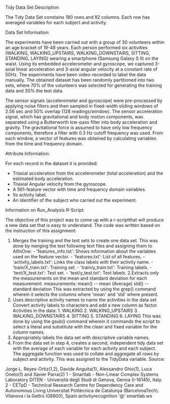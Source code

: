 Tidy Data Set Description

The Tidy Data Set constains 180 rows and 82 columns. Each row has averaged variables for each subject and activity.

Data Set Information:

The experiments have been carried out with a group of 30 volunteers within an age bracket of 19-48 years. Each person performed six activities (WALKING, WALKING_UPSTAIRS, WALKING_DOWNSTAIRS, SITTING, STANDING, LAYING) wearing a smartphone (Samsung Galaxy S II) on the waist. Using its embedded accelerometer and gyroscope, we captured 3-axial linear acceleration and 3-axial angular velocity at a constant rate of 50Hz. The experiments have been video-recorded to label the data manually. The obtained dataset has been randomly partitioned into two sets, where 70% of the volunteers was selected for generating the training data and 30% the test data. 

The sensor signals (accelerometer and gyroscope) were pre-processed by applying noise filters and then sampled in fixed-width sliding windows of 2.56 sec and 50% overlap (128 readings/window). The sensor acceleration signal, which has gravitational and body motion components, was separated using a Butterworth low-pass filter into body acceleration and gravity. The gravitational force is assumed to have only low frequency components, therefore a filter with 0.3 Hz cutoff frequency was used. From each window, a vector of features was obtained by calculating variables from the time and frequency domain.

Attribute Information:

For each record in the dataset it is provided: 
- Triaxial acceleration from the accelerometer (total acceleration) and the estimated body acceleration. 
- Triaxial Angular velocity from the gyroscope. 
- A 561-feature vector with time and frequency domain variables. 
- Its activity label. 
- An identifier of the subject who carried out the experiment.

Information on Run_Analysis R-Script:

The objective of this project was to come up with a r-scriptthat will produce a new data set that is easy to understand. The code was written based on the instruction of this assignment: 
1. Merges the training and the test sets to create one data set. 
    This was done by merging the text following text files and assigning them to AllInOne:
        - 'features_info.txt': Shows information about the variables used on the feature              vector.
        - 'features.txt': List of all features.
        - 'activity_labels.txt': Links the class labels with their activity name.
        - 'train/X_train.txt': Training set.
        - 'train/y_train.txt': Training labels.
        - 'test/X_test.txt': Test set.
        - 'test/y_test.txt': Test labels.
2.Extracts only the measurements on the mean and standard deviation for each measurement.
        measurements:
        mean() -- mean (Average)
        std() -- standard deviation
          This was extracted by using the grep() command wherein it selects the columns             where 'mean' and 'std' where present.
3. Uses descriptive activity names to name the activities in the data set Convert activity labels to characters and add a new column as factor. 
        Activities in the data:
        1. WALKING
        2. WALKING_UPSTAIRS
        3. WALKING_DOWNSTAIRS
        4. SITTING
        5. STANDING
        6. LAYING
        This was done by using the gsub() command wherein it commands the script to select         a literal and substitute with the clean and fixed variable for the column names.
4. Appropriately labels the data set with descriptive variable names. 
5. From the data set in step 4, creates a second, independent tidy data set with the average of each variable for each activity and each subject.
        The aggregate function was used to collate and aggregate all rows by subject and          activity. This was assigned to the TidyData variable.
Source:

Jorge L. Reyes-Ortiz(1,2), Davide Anguita(1), Alessandro Ghio(1), Luca Oneto(1) and Xavier Parra(2)
1 - Smartlab - Non-Linear Complex Systems Laboratory
DITEN - Università degli Studi di Genova, Genoa (I-16145), Italy. 
2 - CETpD - Technical Research Centre for Dependency Care and Autonomous Living
Universitat Politècnica de Catalunya (BarcelonaTech). Vilanova i la Geltrú (08800), Spain
activityrecognition '@' smartlab.ws


